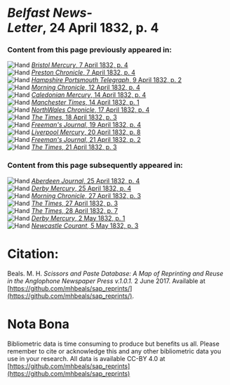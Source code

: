# *Belfast News-Letter*, 24 April 1832, p. 4  
  
### Content from this page previously appeared in:  
![Hand](http://scissorsandpaste.net/wp-content/uploads/2017/06/smallhandpointer.png) [*Bristol Mercury*, 7 April 1832, p. 4](https://mhbeals.github.io/sap_html/Bristol-Mercury/Bristol-Mercury-7-April-1832-p-4)  
![Hand](http://scissorsandpaste.net/wp-content/uploads/2017/06/smallhandpointer.png) [*Preston Chronicle*, 7 April 1832, p. 4](https://mhbeals.github.io/sap_html/Preston-Chronicle/Preston-Chronicle-7-April-1832-p-4)  
![Hand](http://scissorsandpaste.net/wp-content/uploads/2017/06/smallhandpointer.png) [*Hampshire Portsmouth Telegraph*, 9 April 1832, p. 2](https://mhbeals.github.io/sap_html/Hampshire-Portsmouth-Telegraph/Hampshire-Portsmouth-Telegraph-9-April-1832-p-2)  
![Hand](http://scissorsandpaste.net/wp-content/uploads/2017/06/smallhandpointer.png) [*Morning Chronicle*, 12 April 1832, p. 4](https://mhbeals.github.io/sap_html/Morning-Chronicle/Morning-Chronicle-12-April-1832-p-4)  
![Hand](http://scissorsandpaste.net/wp-content/uploads/2017/06/smallhandpointer.png) [*Caledonian Mercury*, 14 April 1832, p. 4](https://mhbeals.github.io/sap_html/Caledonian-Mercury/Caledonian-Mercury-14-April-1832-p-4)  
![Hand](http://scissorsandpaste.net/wp-content/uploads/2017/06/smallhandpointer.png) [*Manchester Times*, 14 April 1832, p. 1](https://mhbeals.github.io/sap_html/Manchester-Times/Manchester-Times-14-April-1832-p-1)  
![Hand](http://scissorsandpaste.net/wp-content/uploads/2017/06/smallhandpointer.png) [*NorthWales Chronicle*, 17 April 1832, p. 4](https://mhbeals.github.io/sap_html/NorthWales-Chronicle/NorthWales-Chronicle-17-April-1832-p-4)  
![Hand](http://scissorsandpaste.net/wp-content/uploads/2017/06/smallhandpointer.png) [*The Times*, 18 April 1832, p. 3](https://mhbeals.github.io/sap_html/The-Times/The-Times-18-April-1832-p-3)  
![Hand](http://scissorsandpaste.net/wp-content/uploads/2017/06/smallhandpointer.png) [*Freeman's Journal*, 19 April 1832, p. 4](https://mhbeals.github.io/sap_html/Freeman's-Journal/Freeman's-Journal-19-April-1832-p-4)  
![Hand](http://scissorsandpaste.net/wp-content/uploads/2017/06/smallhandpointer.png) [*Liverpool Mercury*, 20 April 1832, p. 8](https://mhbeals.github.io/sap_html/Liverpool-Mercury/Liverpool-Mercury-20-April-1832-p-8)  
![Hand](http://scissorsandpaste.net/wp-content/uploads/2017/06/smallhandpointer.png) [*Freeman's Journal*, 21 April 1832, p. 2](https://mhbeals.github.io/sap_html/Freeman's-Journal/Freeman's-Journal-21-April-1832-p-2)  
![Hand](http://scissorsandpaste.net/wp-content/uploads/2017/06/smallhandpointer.png) [*The Times*, 21 April 1832, p. 3](https://mhbeals.github.io/sap_html/The-Times/The-Times-21-April-1832-p-3)  
  
### Content from this page subsequently appeared in:  
![Hand](http://scissorsandpaste.net/wp-content/uploads/2017/06/smallhandpointer.png) [*Aberdeen Journal*, 25 April 1832, p. 4](https://mhbeals.github.io/sap_html/Aberdeen-Journal/Aberdeen-Journal-25-April-1832-p-4)  
![Hand](http://scissorsandpaste.net/wp-content/uploads/2017/06/smallhandpointer.png) [*Derby Mercury*, 25 April 1832, p. 4](https://mhbeals.github.io/sap_html/Derby-Mercury/Derby-Mercury-25-April-1832-p-4)  
![Hand](http://scissorsandpaste.net/wp-content/uploads/2017/06/smallhandpointer.png) [*Morning Chronicle*, 27 April 1832, p. 3](https://mhbeals.github.io/sap_html/Morning-Chronicle/Morning-Chronicle-27-April-1832-p-3)  
![Hand](http://scissorsandpaste.net/wp-content/uploads/2017/06/smallhandpointer.png) [*The Times*, 27 April 1832, p. 3](https://mhbeals.github.io/sap_html/The-Times/The-Times-27-April-1832-p-3)  
![Hand](http://scissorsandpaste.net/wp-content/uploads/2017/06/smallhandpointer.png) [*The Times*, 28 April 1832, p. 7](https://mhbeals.github.io/sap_html/The-Times/The-Times-28-April-1832-p-7)  
![Hand](http://scissorsandpaste.net/wp-content/uploads/2017/06/smallhandpointer.png) [*Derby Mercury*, 2 May 1832, p. 1](https://mhbeals.github.io/sap_html/Derby-Mercury/Derby-Mercury-2-May-1832-p-1)  
![Hand](http://scissorsandpaste.net/wp-content/uploads/2017/06/smallhandpointer.png) [*Newcastle Courant*, 5 May 1832, p. 3](https://mhbeals.github.io/sap_html/Newcastle-Courant/Newcastle-Courant-5-May-1832-p-3)  


# Citation: 

Beals. M. H. *Scissors and Paste Database: A Map of Reprinting and Reuse in the Anglophone Newspaper Press v.1.0.1.* 2 June 2017. Available at [https://github.com/mhbeals/sap_reprints/](https://github.com/mhbeals/sap_reprints/). 

# Nota Bona

Bibliometric data is time consuming to produce but benefits us all. Please remember to cite or acknowledge this and any other bibliometric data you use in your research. All data is available CC-BY 4.0 at [https://github.com/mhbeals/sap_reprints](https://github.com/mhbeals/sap_reprints)